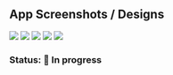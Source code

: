 ## App Screenshots / Designs

<img src="screenshots/Light - Onboarding.png"/>
<img src="screenshots/Light - Home.png"/>
<img src="screenshots/Light - Calendar.png"/>
<img src="screenshots/Light - Session.png"/>
<img src="screenshots/Light - Retention.png"/>

### Status: 🚧 In progress